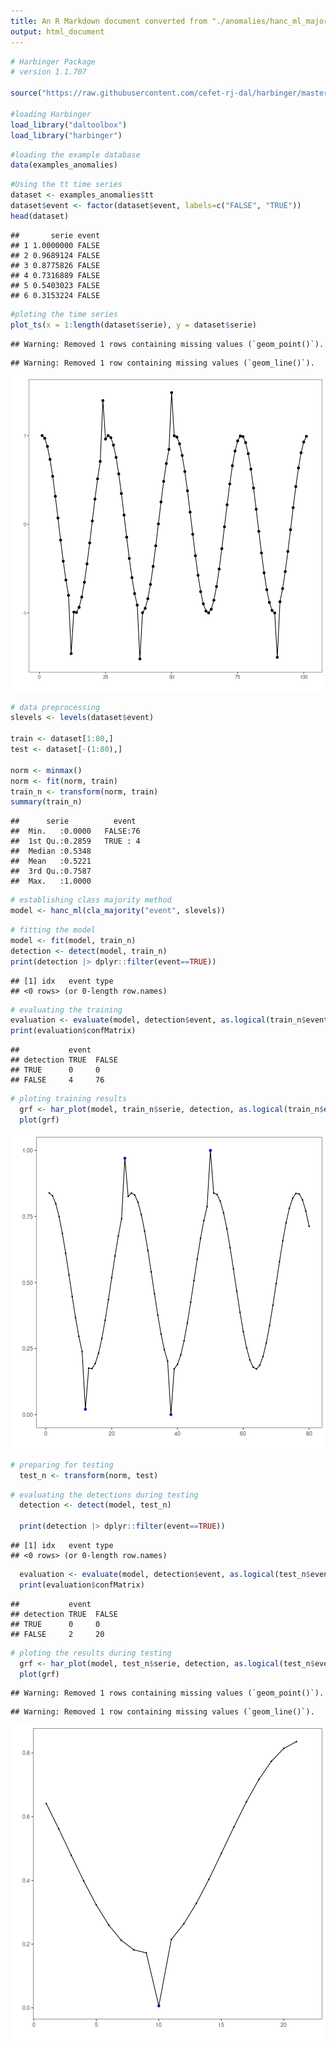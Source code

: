 ```yaml
---
title: An R Markdown document converted from "./anomalies/hanc_ml_majority.ipynb"
output: html_document
---
```



```r
# Harbinger Package
# version 1.1.707

source("https://raw.githubusercontent.com/cefet-rj-dal/harbinger/master/jupyter.R")

#loading Harbinger
load_library("daltoolbox") 
load_library("harbinger") 
```


```r
#loading the example database
data(examples_anomalies)
```


```r
#Using the tt time series
dataset <- examples_anomalies$tt
dataset$event <- factor(dataset$event, labels=c("FALSE", "TRUE"))
head(dataset)
```

```
##       serie event
## 1 1.0000000 FALSE
## 2 0.9689124 FALSE
## 3 0.8775826 FALSE
## 4 0.7316889 FALSE
## 5 0.5403023 FALSE
## 6 0.3153224 FALSE
```


```r
#ploting the time series
plot_ts(x = 1:length(dataset$serie), y = dataset$serie)
```

```
## Warning: Removed 1 rows containing missing values (`geom_point()`).
```

```
## Warning: Removed 1 row containing missing values (`geom_line()`).
```

![plot of chunk unnamed-chunk-4](hanc_ml_majority/unnamed-chunk-4-1.png)


```r
# data preprocessing
slevels <- levels(dataset$event)

train <- dataset[1:80,]
test <- dataset[-(1:80),]

norm <- minmax()
norm <- fit(norm, train)
train_n <- transform(norm, train)
summary(train_n)
```

```
##      serie          event   
##  Min.   :0.0000   FALSE:76  
##  1st Qu.:0.2859   TRUE : 4  
##  Median :0.5348             
##  Mean   :0.5221             
##  3rd Qu.:0.7587             
##  Max.   :1.0000
```


```r
# establishing class majority method 
model <- hanc_ml(cla_majority("event", slevels))
```


```r
# fitting the model
model <- fit(model, train_n)
detection <- detect(model, train_n)
print(detection |> dplyr::filter(event==TRUE))
```

```
## [1] idx   event type 
## <0 rows> (or 0-length row.names)
```

```r
# evaluating the training
evaluation <- evaluate(model, detection$event, as.logical(train_n$event))
print(evaluation$confMatrix)
```

```
##           event      
## detection TRUE  FALSE
## TRUE      0     0    
## FALSE     4     76
```


```r
# ploting training results
  grf <- har_plot(model, train_n$serie, detection, as.logical(train_n$event))
  plot(grf)
```

![plot of chunk unnamed-chunk-8](hanc_ml_majority/unnamed-chunk-8-1.png)


```r
# preparing for testing
  test_n <- transform(norm, test)
```


```r
# evaluating the detections during testing
  detection <- detect(model, test_n)

  print(detection |> dplyr::filter(event==TRUE))
```

```
## [1] idx   event type 
## <0 rows> (or 0-length row.names)
```

```r
  evaluation <- evaluate(model, detection$event, as.logical(test_n$event))
  print(evaluation$confMatrix)
```

```
##           event      
## detection TRUE  FALSE
## TRUE      0     0    
## FALSE     2     20
```


```r
# ploting the results during testing
  grf <- har_plot(model, test_n$serie, detection, as.logical(test_n$event))
  plot(grf)
```

```
## Warning: Removed 1 rows containing missing values (`geom_point()`).
```

```
## Warning: Removed 1 row containing missing values (`geom_line()`).
```

![plot of chunk unnamed-chunk-11](hanc_ml_majority/unnamed-chunk-11-1.png)


